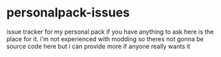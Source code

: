 # personalpack-issues
issue tracker for my personal pack
if you have anything to ask here is the place for it. 
i'm not experienced with modding so theres not gonna be source code here but i can provide more if anyone really wants it
